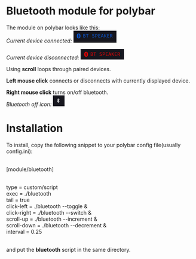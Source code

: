 # Bluetooth module for polybar

The module on polybar looks like this:<br>
*Current device connected:*
![bt_connected](./screenshots/screenshot_device_connected.png)

*Current device disconnected:*
![bt_disconnected](./screenshots/screenshot_device_disconnected.png)

Using **scroll** loops through paired devices.

**Left mouse click** connects or disconnects with currently displayed device. <br>

**Right mouse click** turns on/off bluetooth. <br>
*Bluetooth off icon:*
![bt_off](./screenshots/screenshot_bluetooth_off.png)


# Installation
To install, copy the following snippet to your polybar config file(usually config.ini):<br><br>

[module/bluetooth]<br><br>

type = custom/script<br>
exec = ./bluetooth<br>
tail = true<br>
click-left = ./bluetooth --toggle &<br>
click-right = ./bluetooth --switch &<br>
scroll-up = ./bluetooth --increment &<br>
scroll-down = ./bluetooth --decrement &<br>
interval = 0.25 <br><br>

and put the **bluetooth** script in the same directory.
